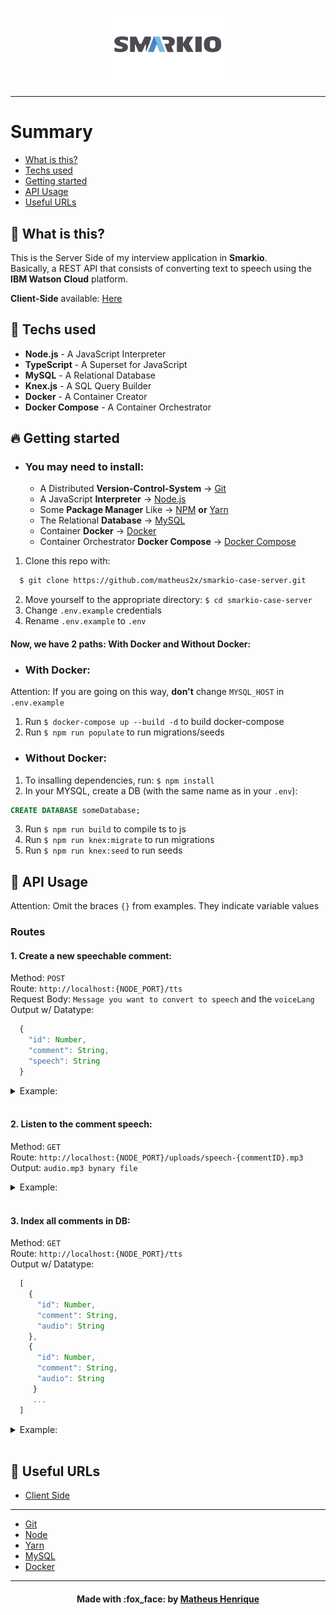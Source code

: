 <h1 align="center">
    <img alt="Logo" title="#logo" width="200px" src=".github/smarkio-logo.png"><br>
</h1>
<hr>

# Summary

- [What is this?](#what-is-this)
- [Techs used](#techs-used)
- [Getting started](#getting-started)
- [API Usage](#api)
- [Useful URLs](#useful-urls)

<a id="what-is-this"></a>

## :thinking: What is this?

This is the Server Side of my interview application in **Smarkio**.<br>
Basically, a REST API that consists of converting text to speech using the **IBM Watson Cloud** platform.

**Client-Side** available: [Here](https://github.com/matheus2x/smarkio-case-client/ "Client-Side")

<a id="techs-used"></a>

## :rocket: Techs used

- **Node.js** - A JavaScript Interpreter
- **TypeScript** - A Superset for JavaScript
- **MySQL** - A Relational Database
- **Knex.js** - A SQL Query Builder
- **Docker** - A Container Creator
- **Docker Compose** - A Container Orchestrator

<a id="getting-started"></a>

## :fire: Getting started

- ### You may **need** to install:

  - A Distributed **Version-Control-System** -> [Git](https://git-scm.com/ "Git")
  - A JavaScript **Interpreter** -> [Node.js](https://nodejs.org/ "Node.js")
  - Some **Package Manager** Like -> [NPM](https://www.npmjs.com/) **or** [Yarn](https://yarnpkg.com/)
  - The Relational **Database** -> [MySQL](https://www.mysql.com/ "MySQL")
  - Container **Docker** -> [Docker](https://docs.docker.com/get-docker/ "Docker")
  - Container Orchestrator **Docker Compose** -> [Docker Compose](https://docs.docker.com/compose/install/ "Docker Compose")

1. Clone this repo with:

```sh
  $ git clone https://github.com/matheus2x/smarkio-case-server.git
```

2. Move yourself to the appropriate directory: `$ cd smarkio-case-server`
3. Change `.env.example` credentials
4. Rename `.env.example` to `.env`

#### Now, we have 2 paths: **With** Docker and **Without** Docker:

- ### **With** Docker:

Attention: If you are going on this way, **don't** change `MYSQL_HOST` in `.env.example`

1. Run `$ docker-compose up --build -d` to build docker-compose
2. Run `$ npm run populate` to run migrations/seeds

- ### **Without** Docker:

1. To insalling dependencies, run: `$ npm install`
2. In your MYSQL, create a DB (with the same name as in your `.env`):

```SQL
CREATE DATABASE someDatabase;
```

3. Run `$ npm run build` to compile ts to js
4. Run `$ npm run knex:migrate` to run migrations
5. Run `$ npm run knex:seed` to run seeds

<a id="api"></a>

## :orange_book: API Usage

Attention: Omit the braces <code>{}</code> from examples. They indicate variable values

### Routes

#### 1. Create a new speechable comment:

Method: `POST` <br>
Route: `http://localhost:{NODE_PORT}/tts` <br>
Request Body: `Message you want to convert to speech` and the `voiceLang` <br>
Output w/ Datatype:

```javascript
  {
    "id": Number,
    "comment": String,
    "speech": String
  }
```

<details>
  <summary>Example:</summary>

Method: `POST` <br>
Route: `http://localhost:3333/tts` <br>
Request Body: `Die Monster! You Don't Belong on this World!` <br>
Output:

<h1 align="left">
    <img alt="post" title="post" src=".github/post-response-example.png"><br>
</h1>
</details> <br>

#### 2. Listen to the comment speech:

Method: `GET` <br>
Route: `http://localhost:{NODE_PORT}/uploads/speech-{commentID}.mp3` <br>
Output: `audio.mp3 bynary file` <br>

<details>
  <summary>Example:</summary>

Method: `GET` <br>
Route: `http://localhost:3333/uploads/speech-1.mp3` <br>
Output: [speech-1.mp3](https://github.com/matheus2x/smarkio-case-server/blob/master/uploads/speech-1.mp3) <br>
Listen audio in Vocaroo: https://voca.ro/1kSLOdtoUecV

</details> <br>

#### 3. Index all comments in DB:

Method: `GET` <br>
Route: `http://localhost:{NODE_PORT}/tts` <br>
Output w/ Datatype:

```javascript
  [
    {
      "id": Number,
      "comment": String,
      "audio": String
    },
    {
      "id": Number,
      "comment": String,
      "audio": String
     }
     ...
  ]
```

<details>
  <summary>Example:</summary>

Method: `GET` <br>
Route: `http://localhost:3333/tts` <br>
Output:

```javascript
  [
    {
      "id": 1,
      "comment": "Die Monster! You Don't Belong on this World!",
      "speech": "http://localhost:3333/uploads/speech-5.mp3"
    },
     ...
  ]
```

</details> <br>

<a id="useful-urls"></a>

## :link: Useful URLs

- [Client Side](https://github.com/matheus2x/smarkio-case-client/ "Client Side")

---

- [Git](https://git-scm.com/ "Git")
- [Node](https://nodejs.org/ "Node")
- [Yarn](https://yarnpkg.com/ "Yarn")
- [MySQL](https://www.mysql.com/ "MySQL")
- [Docker](https://www.docker.com/ "Docker")

---

<h4 align="center">
    Made with :fox_face: by <a href="https://www.linkedin.com/in/matheus2x/" target="_blank">Matheus Henrique</a>
</h4>
